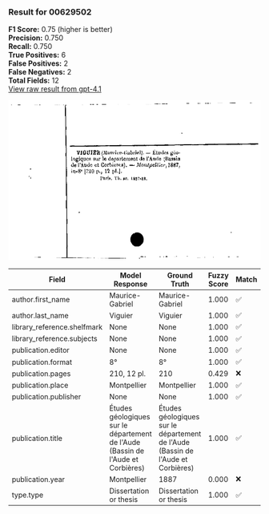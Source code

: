### Result for 00629502
**F1 Score:** 0.75 (higher is better)<br>**Precision:** 0.750<br>**Recall:** 0.750<br>**True Positives:** 6<br>**False Positives:** 2<br>**False Negatives:** 2<br>**Total Fields:** 12<br>[View raw result from gpt-4.1](https://github.com/RISE-UNIBAS/humanities_data_benchmark/blob/main/results/2025-10-01/T0160/request_T0160_00629502.json)

<img src="https://github.com/RISE-UNIBAS/humanities_data_benchmark/blob/main/benchmarks/zettelkatalog/images/00629502.jpg?raw=true" alt="00629502" width="600px">

| Field | Model Response | Ground Truth | Fuzzy Score | Match |
|-------|----------------|--------------|-------------|-------|
| author.first_name | Maurice-Gabriel | Maurice-Gabriel | 1.000 | ✅ |
| author.last_name | Viguier | Viguier | 1.000 | ✅ |
| library_reference.shelfmark | None | None | 1.000 | ✅ |
| library_reference.subjects | None | None | 1.000 | ✅ |
| publication.editor | None | None | 1.000 | ✅ |
| publication.format | 8° | 8° | 1.000 | ✅ |
| publication.pages | 210, 12 pl. | 210 | 0.429 | ❌ |
| publication.place | Montpellier | Montpellier | 1.000 | ✅ |
| publication.publisher | None | None | 1.000 | ✅ |
| publication.title | Études géologiques sur le département de l'Aude (Bassin de l'Aude et Corbières) | Études géologiques sur le département de l'Aude (Bassin de l'Aude et Corbières) | 1.000 | ✅ |
| publication.year | Montpellier | 1887 | 0.000 | ❌ |
| type.type | Dissertation or thesis | Dissertation or thesis | 1.000 | ✅ |
